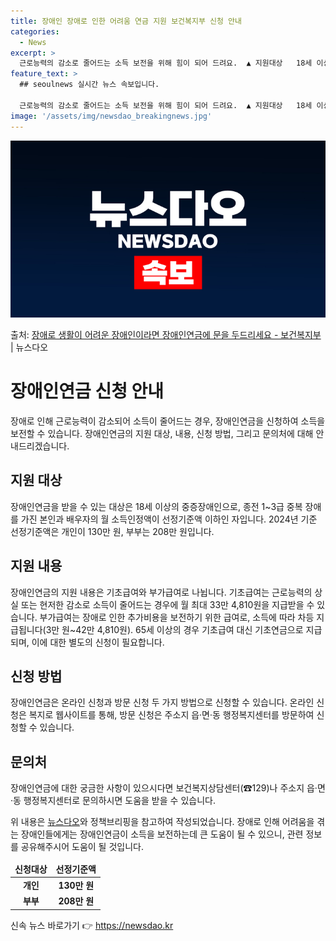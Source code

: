```yaml
---
title: 장애인 장애로 인한 어려움 연금 지원 보건복지부 신청 안내
categories:
  - News
excerpt: >
  근로능력의 감소로 줄어드는 소득 보전을 위해 힘이 되어 드려요.  ▲ 지원대상   18세 이상의 「장애인연금…
feature_text: >
  ## seoulnews 실시간 뉴스 속보입니다.

  근로능력의 감소로 줄어드는 소득 보전을 위해 힘이 되어 드려요.  ▲ 지원대상   18세 이상의 「장애인연금…
image: '/assets/img/newsdao_breakingnews.jpg'
---
```


![뉴스다오 속보](/assets/img/newsdao_breakingnews.jpg)

<p>출처: <a href="https://newsdao.kr/3849" rel="dofollow">장애로 생활이 어려운 장애인이라면 장애인연금에 문을 두드리세요 - 보건복지부</a> | 뉴스다오</p>

<h1>장애인연금 신청 안내</h1>
<p data-ke-size="size16">장애로 인해 근로능력이 감소되어 소득이 줄어드는 경우, 장애인연금을 신청하여 소득을 보전할 수 있습니다. 장애인연금의 지원 대상, 내용, 신청 방법, 그리고 문의처에 대해 안내드리겠습니다.</p>

<h2 data-ke-size="size26">지원 대상</h2>
<p data-ke-size="size16">장애인연금을 받을 수 있는 대상은 18세 이상의 중증장애인으로, 종전 1~3급 중복 장애를 가진 본인과 배우자의 월 소득인정액이 선정기준액 이하인 자입니다. 2024년 기준 선정기준액은 개인이 130만 원, 부부는 208만 원입니다.</p>

<h2 data-ke-size="size26">지원 내용</h2>
<p data-ke-size="size16">장애인연금의 지원 내용은 기초급여와 부가급여로 나뉩니다. 기초급여는 근로능력의 상실 또는 현저한 감소로 소득이 줄어드는 경우에 월 최대 33만 4,810원을 지급받을 수 있습니다. 부가급여는 장애로 인한 추가비용을 보전하기 위한 급여로, 소득에 따라 차등 지급됩니다(3만 원~42만 4,810원). 65세 이상의 경우 기초급여 대신 기초연금으로 지급되며, 이에 대한 별도의 신청이 필요합니다.</p>

<h2 data-ke-size="size26">신청 방법</h2>
<p data-ke-size="size16">장애인연금은 온라인 신청과 방문 신청 두 가지 방법으로 신청할 수 있습니다. 온라인 신청은 복지로 웹사이트를 통해, 방문 신청은 주소지 읍·면·동 행정복지센터를 방문하여 신청할 수 있습니다.</p>

<h2 data-ke-size="size26">문의처</h2>
<p data-ke-size="size16">장애인연금에 대한 궁금한 사항이 있으시다면 보건복지상담센터(☎129)나 주소지 읍·면·동 행정복지센터로 문의하시면 도움을 받을 수 있습니다.</p>

<p data-ke-size="size16">위 내용은 <a href="https://newsdao.kr/3849">뉴스다오</a>와 정책브리핑을 참고하여 작성되었습니다. 장애로 인해 어려움을 겪는 장애인들에게는 장애인연금이 소득을 보전하는데 큰 도움이 될 수 있으니, 관련 정보를 공유해주시어 도움이 될 것입니다.</p>

<table>
<thead>
<tr>
<td style="text-align: center; height: 17px;"><b>신청대상</b></td>
<td style="text-align: center; height: 17px;"><b>선정기준액</b></td>
</tr>
</thead>
<tbody>
<tr>
<td style="text-align: center; height: 17px;"><b>개인</b></td>
<td style="text-align: center; height: 17px;"><b>130만 원</b></td>
</tr>
<tr>
<td style="text-align: center; height: 17px;"><b>부부</b></td>
<td style="text-align: center; height: 17px;"><b>208만 원</b></td>
</tr>
</tbody>
</table> 

신속 뉴스 바로가기 👉 <a href="https://newsdao.kr" rel="dofollow">https://newsdao.kr</a>


